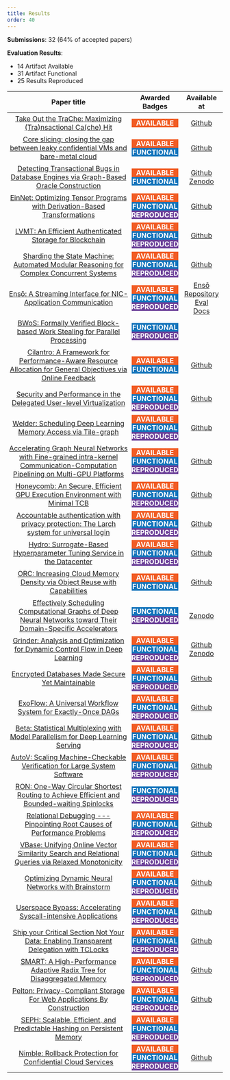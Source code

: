 ```yaml
---
title: Results
order: 40
---
```



<style>
table th:first-of-type {
    width: 60%;
    margin-top:10px;
    margin-bottom:10px;
}
table th:nth-of-type(2) {
    width: 20%;
    margin-top:10px;
    margin-bottom:10px;
}
table th:nth-of-type(3) {
    width: 20%;
    margin-top:10px;
    margin-bottom:10px;
}

table td {
    padding:0.25em;
}

span#aa {
    background-color:#f15c24;
    color:#FFFFFF;
    font-weight: bold;
    display: inline-block;
    margin: 0px 0px 0px 0px;
    width:100%;
}

span#af {
    background-color:#1274bb;
    color:#FFFFFF;
    font-weight: bold;
    display: inline-block;
    margin: 0px 0px 0px 0px;
    width:100%;
}

span#rr {
    background-color:#6c4099;
    color:#FFFFFF;
    font-weight: bold;
    display: inline-block;
    margin: 0px 0px 0px 0px;
    width:100%;
}

</style>

**Submissions**: 32 (64% of accepted papers)

**Evaluation Results**:

* 14 Artifact Available
* 31 Artifact Functional
* 25 Results Reproduced

| Paper title | Awarded Badges | Available at |
|:-----------:|:--------------:|:------------:|
| [Take Out the TraChe: Maximizing (Tra)nsactional Ca(che) Hit]() | <span id="aa">AVAILABLE</span> | [Github](https://github.com/audreyccheng/detox) |
| [Core slicing: closing the gap between leaky confidential VMs and bare-metal cloud]() | <span id="aa">AVAILABLE</span><br><span id="af">FUNCTIONAL</span> | [Github](https://github.com/MSRSSP/slice-docker-env) |
| [Detecting Transactional Bugs in Database Engines via Graph-Based Oracle Construction]() | <span id="aa">AVAILABLE</span><br><span id="af">FUNCTIONAL</span> | [Github](https://github.com/JZuming/TxCheck) <br> [Zenodo](https://zenodo.org/record/7859034#.ZEbk2s5By4Q) |
| [EinNet: Optimizing Tensor Programs with Derivation-Based Transformations]() | <span id="aa">AVAILABLE</span><br><span id="af">FUNCTIONAL</span><br><span id="rr">REPRODUCED</span> | [Github](https://github.com/zhengly123/OSDI23-EinNet-AE) |
| [LVMT: An Efficient Authenticated Storage for Blockchain]() | <span id="aa">AVAILABLE</span><br><span id="af">FUNCTIONAL</span><br><span id="rr">REPRODUCED</span> | [Github](https://github.com/ChenxingLi/asb-plotter) |
| [Sharding the State Machine: Automated Modular Reasoning for Complex Concurrent Systems]() | <span id="aa">AVAILABLE</span><br><span id="af">FUNCTIONAL</span><br><span id="rr">REPRODUCED</span> | [Github](https://github.com/secure-foundations/ironsync-osdi2023) |
| [Ensō: A Streaming Interface for NIC-Application Communication]() | <span id="aa">AVAILABLE</span><br><span id="af">FUNCTIONAL</span><br><span id="rr">REPRODUCED</span> | [Ensō Repository](https://github.com/crossroadsfpga/enso) <br> [Eval](https://github.com/crossroadsfpga/enso_eval) <br> [Docs](https://crossroadsfpga.github.io/enso/) |
| [BWoS: Formally Verified Block-based Work Stealing for Parallel Processing]() | <span id="af">FUNCTIONAL</span><br><span id="rr">REPRODUCED</span> | |
| [Cilantro: A Framework for Performance-Aware Resource Allocation for General Objectives via Online Feedback]() | <span id="aa">AVAILABLE</span><br><span id="af">FUNCTIONAL</span> | [Github](https://github.com/romilbhardwaj/cilantro) |
| [Security and Performance in the Delegated User-level Virtualization]() | <span id="aa">AVAILABLE</span><br><span id="af">FUNCTIONAL</span><br><span id="rr">REPRODUCED</span> | [Github](https://github.com/IPADS-DuVisor/ae-guide) |
| [Welder: Scheduling Deep Learning Memory Access via Tile-graph]() | <span id="aa">AVAILABLE</span><br><span id="af">FUNCTIONAL</span><br><span id="rr">REPRODUCED</span> | [Github](https://github.com/nox-410/Welder_artifacts) |
| [Accelerating Graph Neural Networks with Fine-grained intra-kernel Communication-Computation Pipelining on Multi-GPU Platforms]() | <span id="aa">AVAILABLE</span><br><span id="af">FUNCTIONAL</span><br><span id="rr">REPRODUCED</span> | [Github](https://github.com/YukeWang96/MGG-OSDI23-AE.git) |
| [Honeycomb: An Secure, Efficient GPU Execution Environment with Minimal TCB]() | <span id="aa">AVAILABLE</span><br><span id="af">FUNCTIONAL</span><br><span id="rr">REPRODUCED</span> | [Github](https://github.com/Jiacheng/honeycomb-osdi23-ae) |
| [Accountable authentication with privacy protection: The Larch system for universal login]() | <span id="aa">AVAILABLE</span><br><span id="af">FUNCTIONAL</span><br><span id="rr">REPRODUCED</span> | [Github](https://github.com/edauterman/larch) |
| [Hydro: Surrogate-Based Hyperparameter Tuning Service in the Datacenter]() | <span id="aa">AVAILABLE</span><br><span id="af">FUNCTIONAL</span><br><span id="rr">REPRODUCED</span> | [Github](https://github.com/S-Lab-System-Group/Hydro) |
| [ORC: Increasing Cloud Memory Density via Object Reuse with Capabilities]() | <span id="aa">AVAILABLE</span><br><span id="af">FUNCTIONAL</span> | [Github](https://github.com/lsds/intravisor) |
| [Effectively Scheduling Computational Graphs of Deep Neural Networks toward Their Domain-Specific Accelerators]() | <span id="af">FUNCTIONAL</span><br><span id="rr">REPRODUCED</span> | [Zenodo](https://doi.org/10.5281/zenodo.7859181) |
| [Grinder: Analysis and Optimization for Dynamic Control Flow in Deep Learning]() | <span id="aa">AVAILABLE</span><br><span id="af">FUNCTIONAL</span><br><span id="rr">REPRODUCED</span> | [Github](https://github.com/microsoft/nnfusion/tree/cocktailer_artifact) <br> [Zenodo](https://doi.org/10.5281/zenodo.7856472) |
| [Encrypted Databases Made Secure Yet Maintainable]() | <span id="aa">AVAILABLE</span><br><span id="af">FUNCTIONAL</span><br><span id="rr">REPRODUCED</span> | [Github](https://github.com/zhaoxuyang13/hedb) |
| [ExoFlow: A Universal Workflow System for Exactly-Once DAGs]() | <span id="aa">AVAILABLE</span><br><span id="af">FUNCTIONAL</span><br><span id="rr">REPRODUCED</span> | [Github](https://github.com/suquark/ExoFlow) |
| [Beta: Statistical Multiplexing with Model Parallelism for Deep Learning Serving]() | <span id="aa">AVAILABLE</span><br><span id="af">FUNCTIONAL</span><br><span id="rr">REPRODUCED</span> | [Github](https://github.com/alpa-projects/mms/tree/main/osdi23_artifact) |
| [AutoV: Scaling Machine-Checkable Verification for Large System Software]() | <span id="aa">AVAILABLE</span><br><span id="af">FUNCTIONAL</span><br><span id="rr">REPRODUCED</span> | [Github](https://github.com/columbia/osdi23-paper114-ae) |
| [RON: One-Way Circular Shortest Routing to Achieve Efficient and Bounded-waiting Spinlocks]() | <span id="af">FUNCTIONAL</span><br><span id="rr">REPRODUCED</span> | |
| [Relational Debugging --- Pinpointing Root Causes of Performance Problems]() | <span id="aa">AVAILABLE</span><br><span id="af">FUNCTIONAL</span><br><span id="rr">REPRODUCED</span> | [Github](https://github.com/jrenx/Perspect/settings) |
| [VBase: Unifying Online Vector Similarity Search and Relational Queries via Relaxed Monotonicity]() | <span id="aa">AVAILABLE</span><br><span id="af">FUNCTIONAL</span><br><span id="rr">REPRODUCED</span> | [Github](https://github.com/Catoverflow/VBASE-artifacts) |
| [Optimizing Dynamic Neural Networks with Brainstorm]() | <span id="aa">AVAILABLE</span><br><span id="af">FUNCTIONAL</span><br><span id="rr">REPRODUCED</span> | [Github](https://github.com/Raphael-Hao/brainstorm/tree/osdi2023ae) |
| [Userspace Bypass: Accelerating Syscall-intensive Applications]() | <span id="aa">AVAILABLE</span><br><span id="af">FUNCTIONAL</span><br><span id="rr">REPRODUCED</span> | [Github](https://github.com/glarer/UserspaceBypass) |
| [Ship your Critical Section Not Your Data: Enabling Transparent Delegation with TCLocks]() | <span id="aa">AVAILABLE</span><br><span id="af">FUNCTIONAL</span><br><span id="rr">REPRODUCED</span> | [Github](https://github.com/rs3lab/TCLocks) |
| [SMART: A High-Performance Adaptive Radix Tree for Disaggregated Memory]() | <span id="aa">AVAILABLE</span><br><span id="af">FUNCTIONAL</span><br><span id="rr">REPRODUCED</span> | [Github](https://github.com/dmemsys/SMART) |
| [Pelton: Privacy-Compliant Storage For Web Applications By Construction]() | <span id="aa">AVAILABLE</span><br><span id="af">FUNCTIONAL</span><br><span id="rr">REPRODUCED</span> | [Github](https://github.com/brownsys/K9db/) |
| [SEPH: Scalable, Efficient, and Predictable Hashing on Persistent Memory]() | <span id="aa">AVAILABLE</span><br><span id="af">FUNCTIONAL</span><br><span id="rr">REPRODUCED</span> | |
| [Nimble: Rollback Protection for Confidential Cloud Services]() | <span id="aa">AVAILABLE</span><br><span id="af">FUNCTIONAL</span><br><span id="rr">REPRODUCED</span> | [Github](https://github.com/MSRSSP/Nimble) |
